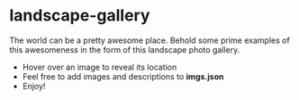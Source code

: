 # landscape-gallery

The world can be a pretty awesome place. Behold some prime examples of this awesomeness in the form of this landscape photo gallery.

<ul>
  <li>Hover over an image to reveal its location</li>
  <li>Feel free to add images and descriptions to <strong>imgs.json</strong>
  <li>Enjoy!</li>
</ul>
